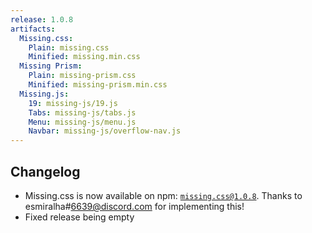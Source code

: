 ```yaml
---
release: 1.0.8
artifacts:
  Missing.css:
    Plain: missing.css
    Minified: missing.min.css
  Missing Prism:
    Plain: missing-prism.css
    Minified: missing-prism.min.css
  Missing.js:
    19: missing-js/19.js
    Tabs: missing-js/tabs.js
    Menu: missing-js/menu.js
    Navbar: missing-js/overflow-nav.js
---
```


## Changelog

 - Missing.css is now available on npm: [`missing.css@1.0.8`][].
   Thanks to esmiralha#6639@discord.com for implementing this!
 - Fixed release being empty

[`missing.css@1.0.8`]: https://www.npmjs.com/package/missing.css/v/1.0.8
